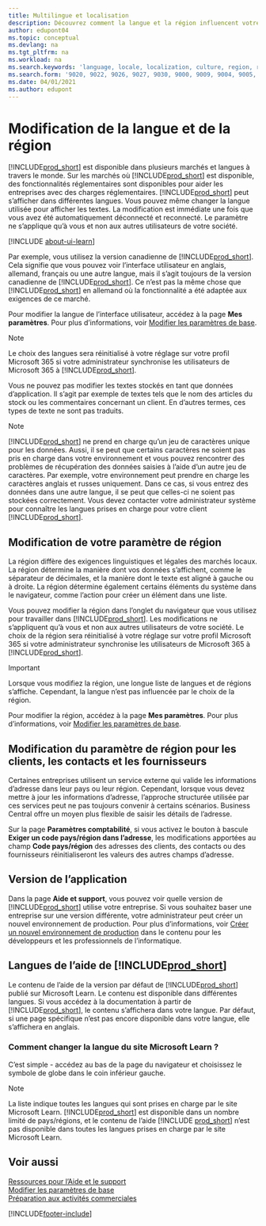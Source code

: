 ```yaml
---
title: Multilingue et localisation
description: Découvrez comment la langue et la région influencent votre expérience dans Business Central. Modifier la langue de l’interface utilisateur dans Mes paramètres.
author: edupont04
ms.topic: conceptual
ms.devlang: na
ms.tgt_pltfrm: na
ms.workload: na
ms.search.keywords: 'language, locale, localization, culture, region, regional settings'
ms.search.form: '9020, 9022, 9026, 9027, 9030, 9000, 9009, 9004, 9005, 9024, 9006, 9007, 9010, 9016, 9017'
ms.date: 04/01/2021
ms.author: edupont
---
```

# <a name="changing-language-and-region"></a>Modification de la langue et de la région

[!INCLUDE[prod_short](includes/prod_short.md)] est disponible dans plusieurs marchés et langues à travers le monde. Sur les marchés où [!INCLUDE[prod_short](includes/prod_short.md)] est disponible, des fonctionnalités réglementaires sont disponibles pour aider les entreprises avec des charges réglementaires. [!INCLUDE[prod_short](includes/prod_short.md)] peut s’afficher dans différentes langues. Vous pouvez même changer la langue utilisée pour afficher les textes. La modification est immédiate une fois que vous avez été automatiquement déconnecté et reconnecté. Le paramètre ne s’applique qu’à vous et non aux autres utilisateurs de votre société.  

[!INCLUDE [about-ui-learn](includes/about-ui-learn.md)]

Par exemple, vous utilisez la version canadienne de [!INCLUDE[prod_short](includes/prod_short.md)]. Cela signifie que vous pouvez voir l’interface utilisateur en anglais, allemand, français ou une autre langue, mais il s’agit toujours de la version canadienne de [!INCLUDE[prod_short](includes/prod_short.md)]. Ce n’est pas la même chose que [!INCLUDE[prod_short](includes/prod_short.md)] en allemand où la fonctionnalité a été adaptée aux exigences de ce marché.  

Pour modifier la langue de l’interface utilisateur, accédez à la page **Mes paramètres**. Pour plus d’informations, voir [Modifier les paramètres de base](ui-change-basic-settings.md#language). 

> [!NOTE]  
> Le choix des langues sera réinitialisé à votre réglage sur votre profil Microsoft 365 si votre administrateur synchronise les utilisateurs de Microsoft 365 à [!INCLUDE[prod_short](includes/prod_short.md)].

Vous ne pouvez pas modifier les textes stockés en tant que données d’application. Il s’agit par exemple de textes tels que le nom des articles du stock ou les commentaires concernant un client. En d’autres termes, ces types de texte ne sont pas traduits.  

> [!NOTE]  
> [!INCLUDE[prod_short](includes/prod_short.md)] ne prend en charge qu’un jeu de caractères unique pour les données. Aussi, il se peut que certains caractères ne soient pas pris en charge dans votre environnement et vous pouvez rencontrer des problèmes de récupération des données saisies à l’aide d’un autre jeu de caractères. Par exemple, votre environnement peut prendre en charge les caractères anglais et russes uniquement. Dans ce cas, si vous entrez des données dans une autre langue, il se peut que celles-ci ne soient pas stockées correctement. Vous devez contacter votre administrateur système pour connaître les langues prises en charge pour votre client [!INCLUDE[prod_short](includes/prod_short.md)].  

## <a name="changing-your-region-setting"></a>Modification de votre paramètre de région

La région diffère des exigences linguistiques et légales des marchés locaux. La région détermine la manière dont vos données s’affichent, comme le séparateur de décimales, et la manière dont le texte est aligné à gauche ou à droite. La région détermine également certains éléments du système dans le navigateur, comme l’action pour créer un élément dans une liste.  

Vous pouvez modifier la région dans l’onglet du navigateur que vous utilisez pour travailler dans [!INCLUDE[prod_short](includes/prod_short.md)]. Les modifications ne s’appliquent qu’à vous et non aux autres utilisateurs de votre société.  Le choix de la région sera réinitialisé à votre réglage sur votre profil Microsoft 365 si votre administrateur synchronise les utilisateurs de Microsoft 365 à [!INCLUDE[prod_short](includes/prod_short.md)].

> [!IMPORTANT]  
> Lorsque vous modifiez la région, une longue liste de langues et de régions s’affiche. Cependant, la langue n’est pas influencée par le choix de la région.  

Pour modifier la région, accédez à la page **Mes paramètres**. Pour plus d’informations, voir [Modifier les paramètres de base](ui-change-basic-settings.md).  

## <a name="changing-the-region-setting-for-customers-contacts-and-vendors"></a>Modification du paramètre de région pour les clients, les contacts et les fournisseurs

Certaines entreprises utilisent un service externe qui valide les informations d’adresse dans leur pays ou leur région. Cependant, lorsque vous devez mettre à jour les informations d’adresse, l’approche structurée utilisée par ces services peut ne pas toujours convenir à certains scénarios. Business Central offre un moyen plus flexible de saisir les détails de l’adresse.

Sur la page **Paramètres comptabilité**, si vous activez le bouton à bascule **Exiger un code pays/région dans l’adresse**, les modifications apportées au champ **Code pays/région** des adresses des clients, des contacts ou des fournisseurs réinitialiseront les valeurs des autres champs d’adresse.

## <a name="application-version"></a>Version de l’application

Dans la page **Aide et support**, vous pouvez voir quelle version de [!INCLUDE[prod_short](includes/prod_short.md)] utilise votre entreprise. Si vous souhaitez baser une entreprise sur une version différente, votre administrateur peut créer un nouvel environnement de production. Pour plus d’informations, voir [Créer un nouvel environnement de production](/dynamics365/business-central/dev-itpro/administration/tenant-admin-center-environments#create-a-new-production-environment) dans le contenu pour les développeurs et les professionnels de l’informatique.  

## <a name="languages-of-the--help"></a>Langues de l’aide de [!INCLUDE[prod_short](includes/prod_short.md)]

Le contenu de l’aide de la version par défaut de [!INCLUDE[prod_short](includes/prod_short.md)] publié sur Microsoft Learn. Le contenu est disponible dans différentes langues. Si vous accédez à la documentation à partir de [!INCLUDE[prod_short](includes/prod_short.md)], le contenu s’affichera dans votre langue. Par défaut, si une page spécifique n’est pas encore disponible dans votre langue, elle s’affichera en anglais.

### <a name="how-do-i-change-the-language-of-the-microsoft-learn-site"></a>Comment changer la langue du site Microsoft Learn ?

C’est simple - accédez au bas de la page du navigateur et choisissez le symbole de globe dans le coin inférieur gauche.

> [!NOTE]  
> La liste indique toutes les langues qui sont prises en charge par le site Microsoft Learn. [!INCLUDE[prod_short](includes/prod_short.md)] est disponible dans un nombre limité de pays/régions, et le contenu de l’aide [!INCLUDE [prod_short](includes/prod_short.md)] n’est pas disponible dans toutes les langues prises en charge par le site Microsoft Learn.

## <a name="see-also"></a>Voir aussi

[Ressources pour l’Aide et le support](product-help-and-support.md)  
[Modifier les paramètres de base](ui-change-basic-settings.md)  
[Préparation aux activités commerciales](ui-get-ready-business.md)  


[!INCLUDE[footer-include](includes/footer-banner.md)]
